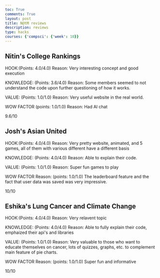 ```yaml
---
toc: True
comments: True
layout: post
title: N@tM reviews
description: reviews
type: hacks
courses: {'compsci': {'week': 10}}
---
```


## Nitin's College Rankings

HOOK:(Points: 4.0/4.0)
Reason:
Very interesting concept and good execution

KNOWLEDGE: (Points: 3.6/4.0)
Reason:
Some members seemed to not understand the code upon further questioning of how it works.

VALUE: (Points: 1.0/1.0)
Reason:
Very useful website in the real world.

WOW FACTOR (points: 1.0/1.0)
Reason:
Had AI chat

9.6/10

## Josh's Asian United

HOOK:(Points: 4.0/4.0)
Reason:
Very pretty website, animated, and 5 games, all of them with various different have a different basis

KNOWLEDGE: (Points: 4.0/4.0)
Reason:
Able to explain their code.

VALUE: (Points: 1.0/1.0)
Reason:
Super fun games to play

WOW FACTOR
Reason: (points: 1.0/1.0)
The leaderboard feature and the fact that user data was saved was very impressive.

10/10

## Eshika's Lung Cancer and Climate Change

HOOK:(Points: 4.0/4.0)
Reason:
Very relavent topic

KNOWLEDGE: (Points: 4.0/4.0)
Reason:
Able to fully explain their code, emphaized their api's and libraries

VALUE: (Points: 1.0/1.0)
Reason:
Very valuable to those who want to educate themselves on cancer, lots of quizzes, graphs, etc. to complement main feature of pie charts.

WOW FACTOR
Reason: (points: 1.0/1.0)
Super fun and informative

10/10

